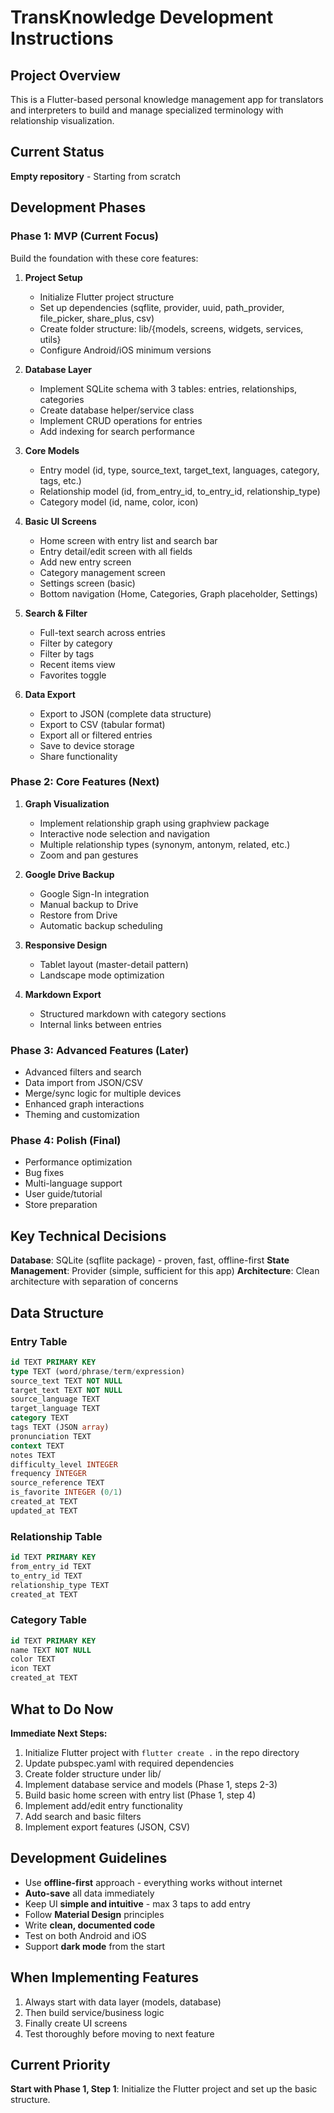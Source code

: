 # TransKnowledge Development Instructions

## Project Overview
This is a Flutter-based personal knowledge management app for translators and interpreters to build and manage specialized terminology with relationship visualization.

## Current Status
**Empty repository** - Starting from scratch

## Development Phases

### Phase 1: MVP (Current Focus)
Build the foundation with these core features:

1. **Project Setup**
   - Initialize Flutter project structure
   - Set up dependencies (sqflite, provider, uuid, path_provider, file_picker, share_plus, csv)
   - Create folder structure: lib/{models, screens, widgets, services, utils}
   - Configure Android/iOS minimum versions

2. **Database Layer**
   - Implement SQLite schema with 3 tables: entries, relationships, categories
   - Create database helper/service class
   - Implement CRUD operations for entries
   - Add indexing for search performance

3. **Core Models**
   - Entry model (id, type, source_text, target_text, languages, category, tags, etc.)
   - Relationship model (id, from_entry_id, to_entry_id, relationship_type)
   - Category model (id, name, color, icon)

4. **Basic UI Screens**
   - Home screen with entry list and search bar
   - Entry detail/edit screen with all fields
   - Add new entry screen
   - Category management screen
   - Settings screen (basic)
   - Bottom navigation (Home, Categories, Graph placeholder, Settings)

5. **Search & Filter**
   - Full-text search across entries
   - Filter by category
   - Filter by tags
   - Recent items view
   - Favorites toggle

6. **Data Export**
   - Export to JSON (complete data structure)
   - Export to CSV (tabular format)
   - Export all or filtered entries
   - Save to device storage
   - Share functionality

### Phase 2: Core Features (Next)
1. **Graph Visualization**
   - Implement relationship graph using graphview package
   - Interactive node selection and navigation
   - Multiple relationship types (synonym, antonym, related, etc.)
   - Zoom and pan gestures

2. **Google Drive Backup**
   - Google Sign-In integration
   - Manual backup to Drive
   - Restore from Drive
   - Automatic backup scheduling

3. **Responsive Design**
   - Tablet layout (master-detail pattern)
   - Landscape mode optimization

4. **Markdown Export**
   - Structured markdown with category sections
   - Internal links between entries

### Phase 3: Advanced Features (Later)
- Advanced filters and search
- Data import from JSON/CSV
- Merge/sync logic for multiple devices
- Enhanced graph interactions
- Theming and customization

### Phase 4: Polish (Final)
- Performance optimization
- Bug fixes
- Multi-language support
- User guide/tutorial
- Store preparation

## Key Technical Decisions

**Database**: SQLite (sqflite package) - proven, fast, offline-first
**State Management**: Provider (simple, sufficient for this app)
**Architecture**: Clean architecture with separation of concerns

## Data Structure

### Entry Table
```sql
id TEXT PRIMARY KEY
type TEXT (word/phrase/term/expression)
source_text TEXT NOT NULL
target_text TEXT NOT NULL
source_language TEXT
target_language TEXT
category TEXT
tags TEXT (JSON array)
pronunciation TEXT
context TEXT
notes TEXT
difficulty_level INTEGER
frequency INTEGER
source_reference TEXT
is_favorite INTEGER (0/1)
created_at TEXT
updated_at TEXT
```

### Relationship Table
```sql
id TEXT PRIMARY KEY
from_entry_id TEXT
to_entry_id TEXT
relationship_type TEXT
created_at TEXT
```

### Category Table
```sql
id TEXT PRIMARY KEY
name TEXT NOT NULL
color TEXT
icon TEXT
created_at TEXT
```

## What to Do Now

**Immediate Next Steps:**
1. Initialize Flutter project with `flutter create .` in the repo directory
2. Update pubspec.yaml with required dependencies
3. Create folder structure under lib/
4. Implement database service and models (Phase 1, steps 2-3)
5. Build basic home screen with entry list (Phase 1, step 4)
6. Implement add/edit entry functionality
7. Add search and basic filters
8. Implement export features (JSON, CSV)

## Development Guidelines
- Use **offline-first** approach - everything works without internet
- **Auto-save** all data immediately
- Keep UI **simple and intuitive** - max 3 taps to add entry
- Follow **Material Design** principles
- Write **clean, documented code**
- Test on both Android and iOS
- Support **dark mode** from the start

## When Implementing Features
1. Always start with data layer (models, database)
2. Then build service/business logic
3. Finally create UI screens
4. Test thoroughly before moving to next feature

## Current Priority
**Start with Phase 1, Step 1**: Initialize the Flutter project and set up the basic structure.
